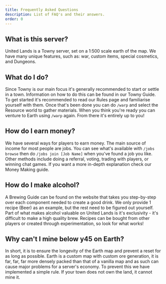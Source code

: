 ```yaml
---
title: Frequently Asked Questions
description: List of FAQ's and their answers.
order: 0
---
```

## What is this server?
United Lands is a Towny server, set on a 1:500 scale earth of the map. We have many unique features, such as: war, custom items, special cosmetics, and Dungeons.

## What do I do?
Since Towny is our main focus it's generally recommended to start or settle in a town. Information on how to do this can be found in our Towny Guide. To get started it's recommended to read our Rules page and familiarise yourself with them. Once that's been done you can do `/warp` and select the Resource world to gather materials. When you think you're ready you can venture to Earth using `/warp` again. From there it's entirely up to you!

## How do I earn money?
We have several ways for players to earn money. The main source of income for most people are jobs. You can see what's available with `/jobs browse` then do `/jobs join [Job Name]` when you've found a job you like. Other methods include doing a referral, voting, trading with players, or winning chat games. If you want a more in-depth explanation check our Money Making guide.

## How do I make alcohol?
A Brewing Guide can be found on the website that takes you step-by-step over each component needed to create a good drink. We only provide 1 recipe (Beer) as an example, but the rest need to be figured out yourself. Part of what makes alcohol valuable on United Lands is it's exclusivity - it's difficult to make a high quality brew. Recipes can be bought from other players or created through experimentation, so look for what works! 

## Why can't I mine below y45 on Earth?
In short, it is to ensure the longevity of the Earth map and prevent a reset for as long as possible. Earth is a custom map with custom ore generation, it is far, far, far more densely packed than that of a vanilla map and as such can cause major problems for a server's economy. To prevent this we have implemented a simple rule. If your town does not own the land, it cannot mine it. 

